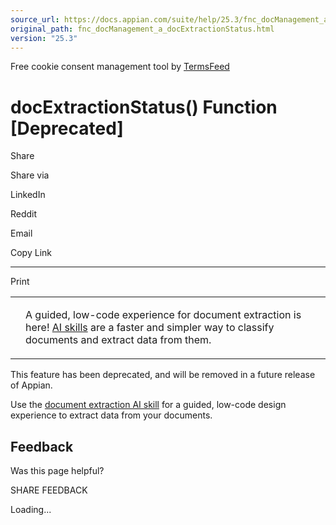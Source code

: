 ```yaml
---
source_url: https://docs.appian.com/suite/help/25.3/fnc_docManagement_a_docExtractionStatus.html
original_path: fnc_docManagement_a_docExtractionStatus.html
version: "25.3"
---
```


Free cookie consent management tool by [TermsFeed](https://www.termsfeed.com/)

# docExtractionStatus() Function \[Deprecated\]

Share

Share via

LinkedIn

Reddit

Email

Copy Link

* * *

Print

<table><tbody><tr><td><i class="fa fa-rocket" aria-hidden="true"></i></td><td><p>A guided, low-code experience for document extraction is here! <a href="ai-skill-object.html">AI skills</a> are a faster and simpler way to classify documents and extract data from them.</p></td></tr></tbody></table>

This feature has been deprecated, and will be removed in a future release of Appian.

Use the [document extraction AI skill](create-skill-doc-extraction.html) for a guided, low-code design experience to extract data from your documents.

## Feedback

Was this page helpful?

SHARE FEEDBACK

Loading...